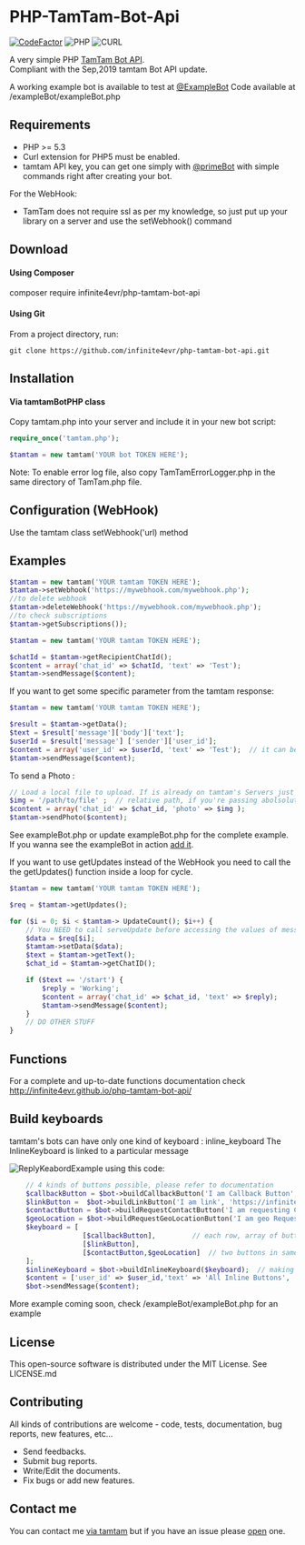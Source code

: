# PHP-TamTam-Bot-Api
[![CodeFactor](https://www.codefactor.io/repository/github/infinite4evr/php-tamtam-bot-api/badge)](https://www.codefactor.io/repository/github/infinite4evr/php-tamtam-bot-api)
![PHP](https://img.shields.io/badge/php-%3E%3D5.3-8892bf.svg)
![CURL](https://img.shields.io/badge/cURL-required-green.svg)

A very simple PHP [TamTam Bot API](https://dev.tamtam.chat).    
Compliant with the Sep,2019 tamtam Bot API update.


A working example bot is available to test at [@ExampleBot](https://tt.me/ExampleBot)
Code available at /exampleBot/exampleBot.php

Requirements
---------

* PHP >= 5.3
* Curl extension for PHP5 must be enabled.
* tamtam API key, you can get one simply with [@primeBot](https://dev.tamtam.chat/#section/About/@PrimeBot) with simple commands right after creating your bot.

For the WebHook:
* TamTam does not require ssl as per my knowledge, so just put up your library on a server and use the setWebhook() command

Download
---------

#### Using Composer
 
composer require infinite4evr/php-tamtam-bot-api

#### Using Git

From a project directory, run:
```
git clone https://github.com/infinite4evr/php-tamtam-bot-api.git
```

Installation
---------

#### Via tamtamBotPHP class

Copy tamtam.php into your server and include it in your new bot script:
```php
require_once('tamtam.php');

$tamtam = new tamtam('YOUR bot TOKEN HERE');
```

Note: To enable error log file, also copy TamTamErrorLogger.php in the same directory of TamTam.php file.

Configuration (WebHook)
---------
Use the tamtam class setWebhook('url) method

Examples
---------

```php
$tamtam = new tamtam('YOUR tamtam TOKEN HERE');
$tamtam->setWebhook('https://mywebhook.com/mywebhook.php');
//to delete webhook 
$tamtam->deleteWebhook('https://mywebhook.com/mywebhook.php');
//to check subscriptions 
$tamtam->getSubscriptions());

```


```php
$tamtam = new tamtam('YOUR tamtam TOKEN HERE');

$chatId = $tamtam->getRecipientChatId();
$content = array('chat_id' => $chatId, 'text' => 'Test');
$tamtam->sendMessage($content);
```

If you want to get some specific parameter from the tamtam response:
```php
$tamtam = new tamtam('YOUR tamtam TOKEN HERE');

$result = $tamtam->getData();
$text = $result['message']['body']['text'];
$userId = $result['message'] ['sender']['user_id'];
$content = array('user_id' => $userId, 'text' => 'Test');  // it can be any of user_id or chat_id
$tamtam->sendMessage($content);
```

To send a Photo :
```php
// Load a local file to upload. If is already on tamtam's Servers just pass the resource id
$img = '/path/to/file' ;  // relative path, if you're passing abolsolute path then set $absolutePath parameter = true;
$content = array('chat_id' => $chat_id, 'photo' => $img );
$tamtam->sendPhoto($content);
```
See exampleBot.php or update exampleBot.php for the complete example.
If you wanna see the exampleBot in action [add it](https://tt.me/ExampleBot).

If you want to use getUpdates instead of the WebHook you need to call the the  getUpdates() function inside a loop for cycle.
```php
$tamtam = new tamtam('YOUR tamtam TOKEN HERE');

$req = $tamtam->getUpdates();

for ($i = 0; $i < $tamtam-> UpdateCount(); $i++) {
	// You NEED to call serveUpdate before accessing the values of message in tamtam Class
    $data = $req[$i];
    $tamtam->setData($data);
	$text = $tamtam->getText();
	$chat_id = $tamtam->getChatID();

	if ($text == '/start') {
		$reply = 'Working';
		$content = array('chat_id' => $chat_id, 'text' => $reply);
		$tamtam->sendMessage($content);
	}
	// DO OTHER STUFF
}
```

Functions
------------

For a complete and up-to-date functions documentation check http://infinite4evr.github.io/php-tamtam-bot-api/

Build keyboards
------------

tamtam's bots can have only one kind of keyboard : inline_keyboard 
The InlineKeyboard is linked to a particular message

![ReplyKeabordExample](https://imgur.com/6cwM5VX)
using this code:
```php
    // 4 kinds of buttons possible, please refer to documentation
    $callbackButton = $bot->buildCallbackButton('I am Callback Button', 'callback_data', 'positive');
    $linkButton =  $bot->buildLinkButton('I am link', 'https://infinite4evr.com');
    $contactButton = $bot->buildRequestContactButton('I am requesting Contact');
    $geoLocation = $bot->buildRequestGeoLocationButton('I am geo Request');
    $keyboard = [
                  [$callbackButton],         // each row, array of buttons
                  [$linkButton],
                  [$contactButton,$geoLocation]  // two buttons in same row
    ];
    $inlineKeyboard = $bot->buildInlineKeyboard($keyboard);  // making the final keyboard
    $content = ['user_id' => $user_id,'text' => 'All Inline Buttons', 'attachments' => [$inlineKeyboard]];
    $bot->sendMessage($content);
```


More example coming soon, check /exampleBot/exampleBot.php for an example

License
------------

This open-source software is distributed under the MIT License. See LICENSE.md

Contributing
------------

All kinds of contributions are welcome - code, tests, documentation, bug reports, new features, etc...

* Send feedbacks.
* Submit bug reports.
* Write/Edit the documents.
* Fix bugs or add new features.

Contact me
------------

You can contact me [via tamtam](https://tt.me/infinite4evr/) but if you have an issue please [open](https://github.com/infinite4evr/php-tamtam-bot-api/issues) one.

